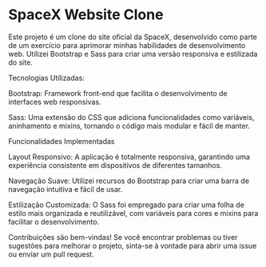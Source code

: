 # SpaceX Website Clone

Este projeto é um clone do site oficial da SpaceX, desenvolvido como parte de um exercício para aprimorar minhas habilidades de desenvolvimento web. Utilizei Bootstrap e Sass para criar uma versão responsiva e estilizada do site.

Tecnologias Utilizadas:

Bootstrap: Framework front-end que facilita o desenvolvimento de interfaces web responsivas.

Sass: Uma extensão do CSS que adiciona funcionalidades como variáveis, aninhamento e mixins, tornando o código mais modular e fácil de manter.

Funcionalidades Implementadas

Layout Responsivo: A aplicação é totalmente responsiva, garantindo uma experiência consistente em dispositivos de diferentes tamanhos.

Navegação Suave: Utilizei recursos do Bootstrap para criar uma barra de navegação intuitiva e fácil de usar.

Estilização Customizada: O Sass foi empregado para criar uma folha de estilo mais organizada e reutilizável, com variáveis para cores e mixins para facilitar o desenvolvimento.

Contribuições são bem-vindas! Se você encontrar problemas ou tiver sugestões para melhorar o projeto, sinta-se à vontade para abrir uma issue ou enviar um pull request.